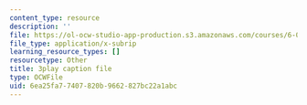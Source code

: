 ```yaml
---
content_type: resource
description: ''
file: https://ol-ocw-studio-app-production.s3.amazonaws.com/courses/6-0001-introduction-to-computer-science-and-programming-in-python-fall-2016/6ea25fa77407820b9662827bc22a1abc_9H6muyZjms0.srt
file_type: application/x-subrip
learning_resource_types: []
resourcetype: Other
title: 3play caption file
type: OCWFile
uid: 6ea25fa7-7407-820b-9662-827bc22a1abc
---
```

